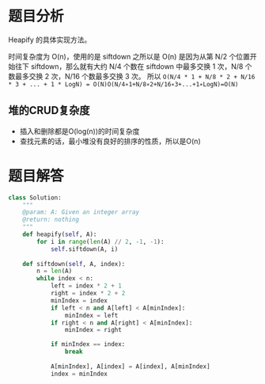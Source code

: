 # 题目分析
Heapify 的具体实现方法。

时间复杂度为 O(n)，使用的是 siftdown
之所以是 O(n) 是因为从第 N/2 个位置开始往下 siftdown，那么就有大约 N/4 个数在 siftdown 中最多交换 1 次，N/8 个数最多交换 2 次，N/16 个数最多交换 3 次。
所以 ``O(N/4 * 1 + N/8 * 2 + N/16 * 3 + ... + 1 * LogN) = O(N)O(N/4∗1+N/8∗2+N/16∗3+...+1∗LogN)=O(N)``

## 堆的CRUD复杂度
- 插入和删除都是O(log(n))的时间复杂度
- 查找元素的话，最小堆没有良好的排序的性质，所以是O(n)

# 题目解答
```python
class Solution:
    """
    @param: A: Given an integer array
    @return: nothing
    """
    def heapify(self, A):
        for i in range(len(A) // 2, -1, -1):
            self.siftdown(A, i)
            
    def siftdown(self, A, index):
        n = len(A)
        while index < n:
            left = index * 2 + 1
            right = index * 2 + 2
            minIndex = index
            if left < n and A[left] < A[minIndex]:
                minIndex = left
            if right < n and A[right] < A[minIndex]:
                minIndex = right

            if minIndex == index:
                break
            
            A[minIndex], A[index] = A[index], A[minIndex]
            index = minIndex
```